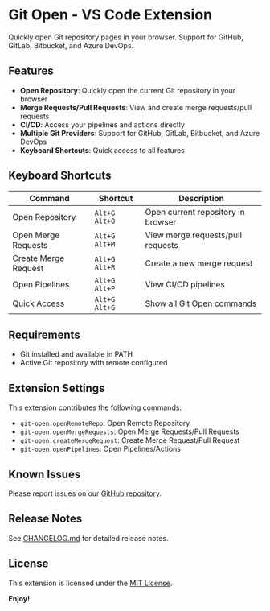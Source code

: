 # Git Open - VS Code Extension

Quickly open Git repository pages in your browser. Support for GitHub, GitLab, Bitbucket, and Azure DevOps.

## Features

- **Open Repository**: Quickly open the current Git repository in your browser
- **Merge Requests/Pull Requests**: View and create merge requests/pull requests
- **CI/CD**: Access your pipelines and actions directly
- **Multiple Git Providers**: Support for GitHub, GitLab, Bitbucket, and Azure DevOps
- **Keyboard Shortcuts**: Quick access to all features

## Keyboard Shortcuts

| Command | Shortcut | Description |
|---------|----------|-------------|
| Open Repository | `Alt+G Alt+O` | Open current repository in browser |
| Open Merge Requests | `Alt+G Alt+M` | View merge requests/pull requests |
| Create Merge Request | `Alt+G Alt+R` | Create a new merge request |
| Open Pipelines | `Alt+G Alt+P` | View CI/CD pipelines |
| Quick Access | `Alt+G Alt+G` | Show all Git Open commands |

## Requirements

- Git installed and available in PATH
- Active Git repository with remote configured

## Extension Settings

This extension contributes the following commands:

* `git-open.openRemoteRepo`: Open Remote Repository
* `git-open.openMergeRequests`: Open Merge Requests/Pull Requests
* `git-open.createMergeRequest`: Create Merge Request/Pull Request
* `git-open.openPipelines`: Open Pipelines/Actions

## Known Issues

Please report issues on our [GitHub repository](https://github.com/logan/vscode-git-open/issues).

## Release Notes

See [CHANGELOG.md](CHANGELOG.md) for detailed release notes.

## License

This extension is licensed under the [MIT License](LICENSE).

**Enjoy!**
